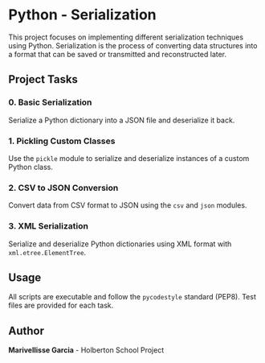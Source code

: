 # Python - Serialization

This project focuses on implementing different serialization techniques using Python. Serialization is the process of converting data structures into a format that can be saved or transmitted and reconstructed later.

## Project Tasks

### 0. Basic Serialization
Serialize a Python dictionary into a JSON file and deserialize it back.

### 1. Pickling Custom Classes
Use the `pickle` module to serialize and deserialize instances of a custom Python class.

### 2. CSV to JSON Conversion
Convert data from CSV format to JSON using the `csv` and `json` modules.

### 3. XML Serialization
Serialize and deserialize Python dictionaries using XML format with `xml.etree.ElementTree`.

## Usage

All scripts are executable and follow the `pycodestyle` standard (PEP8). Test files are provided for each task.

## Author

**Marivellisse Garcia** - Holberton School Project

